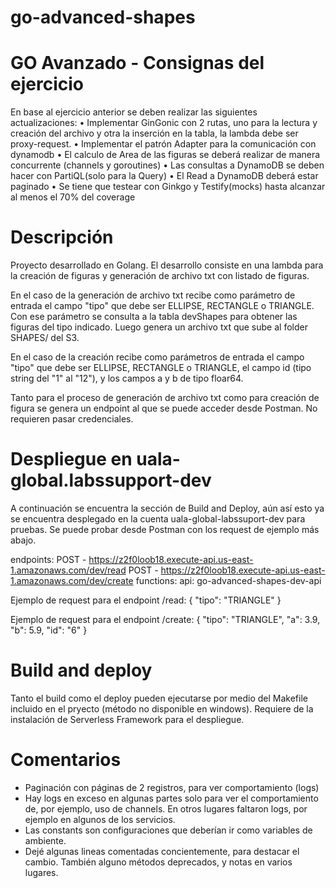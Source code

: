 # go-advanced-shapes

# GO Avanzado - Consignas del ejercicio
En base al ejercicio anterior se deben realizar las siguientes actualizaciones:
•	Implementar GinGonic con 2 rutas, uno para la lectura y creación del archivo y otra la inserción en la tabla, la lambda debe ser proxy-request. 
•	Implementar el patrón Adapter para la comunicación con dynamodb
•	El calculo de Area de las figuras se deberá realizar de manera concurrente (channels y goroutines)
•	Las consultas a DynamoDB se deben hacer con PartiQL(solo para la Query)
•	El Read a DynamoDB deberá estar paginado
•	Se tiene que testear con Ginkgo y Testify(mocks) hasta alcanzar al menos el 70% del coverage


# Descripción
Proyecto desarrollado en Golang. El desarrollo consiste en una lambda para la creación de figuras y generación de archivo txt con listado de figuras.

En el caso de la generación de archivo txt recibe como parámetro de entrada el campo "tipo" que debe ser ELLIPSE, RECTANGLE o TRIANGLE. Con ese parámetro se consulta a la tabla devShapes para obtener las figuras del tipo indicado. Luego genera un archivo txt que sube al folder SHAPES/ del S3.

En el caso de la creación recibe como parámetros de entrada el campo "tipo" que debe ser ELLIPSE, RECTANGLE o TRIANGLE, el campo id (tipo string del "1" al "12"), y los campos a y b de tipo floar64.

Tanto para el proceso de generación de archivo txt como para creación de figura se genera un endpoint al que se puede acceder desde Postman. No requieren pasar credenciales.

# Despliegue en uala-global.labssupport-dev
A continuación se encuentra la sección de Build and Deploy, aún así esto ya se encuentra desplegado en la cuenta uala-global-labssuport-dev para pruebas. Se puede probar desde Postman con los request de ejemplo más abajo.

endpoints:
  POST - https://z2f0loob18.execute-api.us-east-1.amazonaws.com/dev/read
  POST - https://z2f0loob18.execute-api.us-east-1.amazonaws.com/dev/create
functions:
  api: go-advanced-shapes-dev-api


Ejemplo de request para el endpoint /read:
{
  "tipo": "TRIANGLE"
}

Ejemplo de request para el endpoint /create:
{
  "tipo": "TRIANGLE",
  "a": 3.9,
  "b": 5.9,
  "id": "6"
}


# Build and deploy
Tanto el build como el deploy pueden ejecutarse por medio del Makefile incluido en el pryecto (método no disponible en windows). Requiere de la instalación de Serverless Framework para el despliegue. 


# Comentarios
 - Paginación con páginas de 2 registros, para ver comportamiento (logs)
 - Hay logs en exceso en algunas partes solo para ver el comportamiento de, por ejemplo, uso de channels. En otros lugares faltaron logs, por ejemplo en algunos de los servicios.
 - Las constants son configuraciones que deberían ir como variables de ambiente.
 - Dejé algunas lineas comentadas concientemente, para destacar el cambio. También alguno métodos deprecados, y notas en varios lugares.
